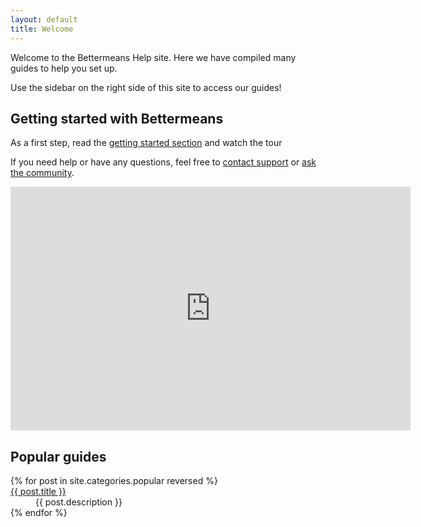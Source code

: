 ```yaml
---
layout: default
title: Welcome
---
```


Welcome to the Bettermeans Help site. Here we have compiled many guides to help you set up.

Use the sidebar on the right side of this site to access our guides!


Getting started with Bettermeans
-----------------------------------

As a first step, read the [getting started section](insertlink) and watch the tour

If you need help or have any questions, feel free to [contact support](mailto:support@bettermeans.com) or [ask the community](https://secure.bettermeans.com/projects/21/boards/39).

<iframe title="YouTube video player" width="640" height="390" src="http://www.youtube.com/embed/0wJAf229YUs" frameborder="0" allowfullscreen></iframe>

Popular guides
--------------

<dl>
  {% for post in site.categories.popular reversed %}
    <dt><a href="{{ post.url }}" id="{{ cat }}">{{ post.title }}</a></dt>
    <dd>{{ post.description }}</dd>
  {% endfor %}
</dl>


